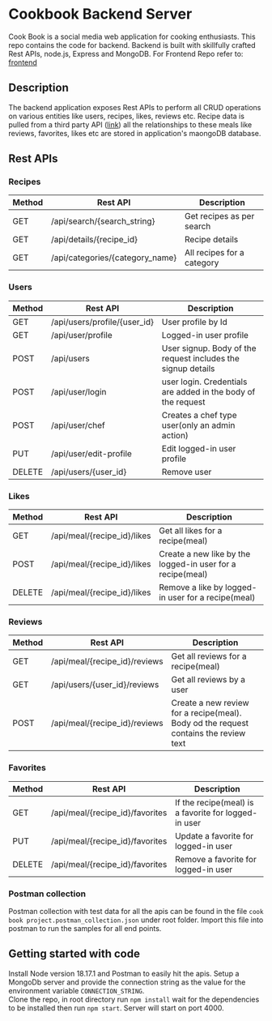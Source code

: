 # Cookbook Backend Server

Cook Book is a social media web application for cooking enthusiasts. This repo contains the code for backend. Backend is built with skillfully crafted Rest APIs, node.js, Express and MongoDB.
For Frontend Repo refer to: [frontend](https://github.com/vivekananda-reddy/cookbook-react-server)

## Description
The backend application exposes Rest APIs to perform all CRUD operations on various entities like users, recipes, likes, reviews etc.
Recipe data is pulled from a third party API ([link](https://www.themealdb.com/api.php)) all the relationships to these meals like reviews, favorites, likes etc are stored in application's maongoDB database.

## Rest APIs

### Recipes
| Method | Rest API                        | Description                |
|--------|---------------------------------|----------------------------|
| GET    | /api/search/{search_string}     | Get recipes as per search  |
| GET    | /api/details/{recipe_id}        | Recipe details             |
| GET    | /api/categories/{category_name} | All recipes for a category |

### Users
| Method | Rest API                     | Description                                                   |
|--------|------------------------------|---------------------------------------------------------------|
| GET    | /api/users/profile/{user_id} | User profile by Id                                            |
| GET    | /api/user/profile            | Logged-in user profile                                        |
| POST   | /api/users                   | User signup. Body of the request includes the signup details  |
| POST   | /api/user/login              | user login.  Credentials are added in the body of the request |
| POST   | /api/user/chef               | Creates a chef type user(only an admin action)                |
| PUT    | /api/user/edit-profile       | Edit logged-in user profile                                   |
| DELETE | /api/users/{user_id}         | Remove user                                                   |

### Likes
| Method | Rest API                    | Description                                                |
|--------|-----------------------------|------------------------------------------------------------|
| GET    | /api/meal/{recipe_id}/likes | Get all likes for a recipe(meal)                           |
| POST   | /api/meal/{recipe_id}/likes | Create a new like by the logged-in user for a recipe(meal) |
| DELETE | /api/meal/{recipe_id}/likes | Remove a like by logged-in user for a recipe(meal)         |

### Reviews
| Method | Rest API                      | Description                                                                          |
|--------|-------------------------------|--------------------------------------------------------------------------------------|
| GET    | /api/meal/{recipe_id}/reviews | Get all reviews for a recipe(meal)                                                   |
| GET    | /api/users/{user_id}/reviews  | Get all reviews by a user                                                            |
| POST   | /api/meal/{recipe_id}/reviews | Create a new review for a recipe(meal). Body od the request contains the review text |

### Favorites
| Method | Rest API                        | Description                                          |
|--------|---------------------------------|------------------------------------------------------|
| GET    | /api/meal/{recipe_id}/favorites | If the recipe(meal) is a favorite for logged-in user |
| PUT    | /api/meal/{recipe_id}/favorites | Update a favorite for logged-in user                 |
| DELETE | /api/meal/{recipe_id}/favorites | Remove a favorite for logged-in user                 |

### Postman collection

Postman collection with test data for all the apis can be found in the file `cook book project.postman_collection.json` under root folder.
 Import this file into postman to run the samples for all end points.

## Getting started with code

Install Node version 18.17.1 and Postman to easily hit the apis. Setup a MongoDb server and provide the connection string as the value for the environment variable `CONNECTION_STRING`.<br>
Clone the repo, in root directory run `npm install` wait for the dependencies to be installed then run `npm start`. Server will start on port 4000.

